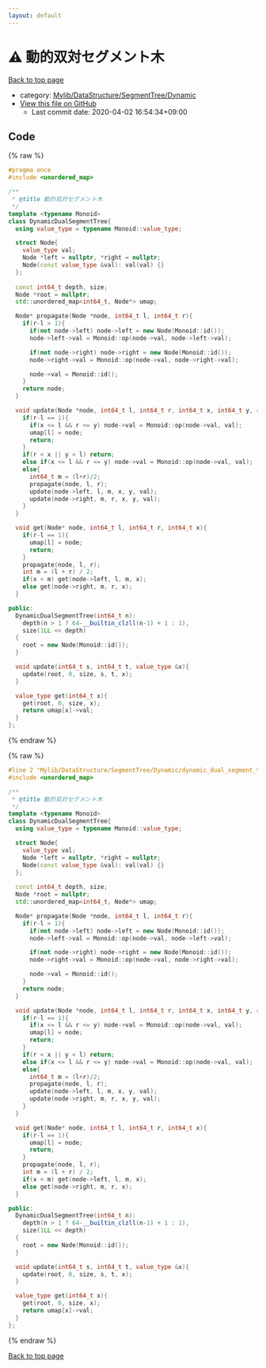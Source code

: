 ```yaml
---
layout: default
---
```


<!-- mathjax config similar to math.stackexchange -->
<script type="text/javascript" async
  src="https://cdnjs.cloudflare.com/ajax/libs/mathjax/2.7.5/MathJax.js?config=TeX-MML-AM_CHTML">
</script>
<script type="text/x-mathjax-config">
  MathJax.Hub.Config({
    TeX: { equationNumbers: { autoNumber: "AMS" }},
    tex2jax: {
      inlineMath: [ ['$','$'] ],
      processEscapes: true
    },
    "HTML-CSS": { matchFontHeight: false },
    displayAlign: "left",
    displayIndent: "2em"
  });
</script>

<script type="text/javascript" src="https://cdnjs.cloudflare.com/ajax/libs/jquery/3.4.1/jquery.min.js"></script>
<script src="https://cdn.jsdelivr.net/npm/jquery-balloon-js@1.1.2/jquery.balloon.min.js" integrity="sha256-ZEYs9VrgAeNuPvs15E39OsyOJaIkXEEt10fzxJ20+2I=" crossorigin="anonymous"></script>
<script type="text/javascript" src="../../../../../assets/js/copy-button.js"></script>
<link rel="stylesheet" href="../../../../../assets/css/copy-button.css" />


# :warning: 動的双対セグメント木

<a href="../../../../../index.html">Back to top page</a>

* category: <a href="../../../../../index.html#8db11aac103ae486542368bc2b65dfc8">Mylib/DataStructure/SegmentTree/Dynamic</a>
* <a href="{{ site.github.repository_url }}/blob/master/Mylib/DataStructure/SegmentTree/Dynamic/dynamic_dual_segment_tree.cpp">View this file on GitHub</a>
    - Last commit date: 2020-04-02 16:54:34+09:00




## Code

<a id="unbundled"></a>
{% raw %}
```cpp
#pragma once
#include <unordered_map>

/**
 * @title 動的双対セグメント木
 */
template <typename Monoid>
class DynamicDualSegmentTree{
  using value_type = typename Monoid::value_type;

  struct Node{
    value_type val;
    Node *left = nullptr, *right = nullptr;
    Node(const value_type &val): val(val) {}
  };
  
  const int64_t depth, size;
  Node *root = nullptr;
  std::unordered_map<int64_t, Node*> umap;

  Node* propagate(Node *node, int64_t l, int64_t r){
    if(r-l > 1){
      if(not node->left) node->left = new Node(Monoid::id());
      node->left->val = Monoid::op(node->val, node->left->val);

      if(not node->right) node->right = new Node(Monoid::id());
      node->right->val = Monoid::op(node->val, node->right->val);

      node->val = Monoid::id();
    }
    return node;
  }

  void update(Node *node, int64_t l, int64_t r, int64_t x, int64_t y, const value_type &val){
    if(r-l == 1){
      if(x <= l && r <= y) node->val = Monoid::op(node->val, val);
      umap[l] = node;
      return;
    }
    if(r < x || y < l) return;
    else if(x <= l && r <= y) node->val = Monoid::op(node->val, val);
    else{
      int64_t m = (l+r)/2;
      propagate(node, l, r);
      update(node->left, l, m, x, y, val);
      update(node->right, m, r, x, y, val);
    }
  }

  void get(Node* node, int64_t l, int64_t r, int64_t x){
    if(r-l == 1){
      umap[l] = node;
      return;
    }
    propagate(node, l, r);
    int m = (l + r) / 2;
    if(x < m) get(node->left, l, m, x);
    else get(node->right, m, r, x);
  }

public:
  DynamicDualSegmentTree(int64_t n):
    depth(n > 1 ? 64-__builtin_clzll(n-1) + 1 : 1),
    size(1LL << depth)
  {
    root = new Node(Monoid::id());
  }

  void update(int64_t s, int64_t t, value_type &x){
    update(root, 0, size, s, t, x);
  }

  value_type get(int64_t x){
    get(root, 0, size, x);
    return umap[x]->val;
  }
};

```
{% endraw %}

<a id="bundled"></a>
{% raw %}
```cpp
#line 2 "Mylib/DataStructure/SegmentTree/Dynamic/dynamic_dual_segment_tree.cpp"
#include <unordered_map>

/**
 * @title 動的双対セグメント木
 */
template <typename Monoid>
class DynamicDualSegmentTree{
  using value_type = typename Monoid::value_type;

  struct Node{
    value_type val;
    Node *left = nullptr, *right = nullptr;
    Node(const value_type &val): val(val) {}
  };
  
  const int64_t depth, size;
  Node *root = nullptr;
  std::unordered_map<int64_t, Node*> umap;

  Node* propagate(Node *node, int64_t l, int64_t r){
    if(r-l > 1){
      if(not node->left) node->left = new Node(Monoid::id());
      node->left->val = Monoid::op(node->val, node->left->val);

      if(not node->right) node->right = new Node(Monoid::id());
      node->right->val = Monoid::op(node->val, node->right->val);

      node->val = Monoid::id();
    }
    return node;
  }

  void update(Node *node, int64_t l, int64_t r, int64_t x, int64_t y, const value_type &val){
    if(r-l == 1){
      if(x <= l && r <= y) node->val = Monoid::op(node->val, val);
      umap[l] = node;
      return;
    }
    if(r < x || y < l) return;
    else if(x <= l && r <= y) node->val = Monoid::op(node->val, val);
    else{
      int64_t m = (l+r)/2;
      propagate(node, l, r);
      update(node->left, l, m, x, y, val);
      update(node->right, m, r, x, y, val);
    }
  }

  void get(Node* node, int64_t l, int64_t r, int64_t x){
    if(r-l == 1){
      umap[l] = node;
      return;
    }
    propagate(node, l, r);
    int m = (l + r) / 2;
    if(x < m) get(node->left, l, m, x);
    else get(node->right, m, r, x);
  }

public:
  DynamicDualSegmentTree(int64_t n):
    depth(n > 1 ? 64-__builtin_clzll(n-1) + 1 : 1),
    size(1LL << depth)
  {
    root = new Node(Monoid::id());
  }

  void update(int64_t s, int64_t t, value_type &x){
    update(root, 0, size, s, t, x);
  }

  value_type get(int64_t x){
    get(root, 0, size, x);
    return umap[x]->val;
  }
};

```
{% endraw %}

<a href="../../../../../index.html">Back to top page</a>


